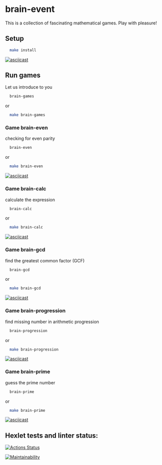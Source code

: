 # brain-event
This is a collection of fascinating mathematical games. Play with pleasure!
## Setup
```bash
  make install
```
[![asciicast](https://asciinema.org/a/caa8xh49MyDPyTmVwZvpfX0HE.svg)](https://asciinema.org/a/caa8xh49MyDPyTmVwZvpfX0HE)

## Run games
Let us introduce to you
```bash
  brain-games
```
or
```bash
  make brain-games
```
### Game brain-even
checking for even parity
```bash
  brain-even
```
or
```bash
  make brain-even
```
[![asciicast](https://asciinema.org/a/9I9Em3o5OEqL1SYNa7Uw4zHmV.svg)](https://asciinema.org/a/9I9Em3o5OEqL1SYNa7Uw4zHmV)

### Game brain-calc
calculate the expression
```bash
  brain-calc
```
or
```bash
  make brain-calc
```
[![asciicast](https://asciinema.org/a/ahB8OWZG8Y6rK1foWsFIsps2c.svg)](https://asciinema.org/a/ahB8OWZG8Y6rK1foWsFIsps2c)
### Game brain-gcd
find the greatest common factor (GCF)
```bash
  brain-gcd
```
or
```bash
  make brain-gcd
```
[![asciicast](https://asciinema.org/a/z1uqehpsOqhC1I2Wz1aqo1b6g.svg)](https://asciinema.org/a/z1uqehpsOqhC1I2Wz1aqo1b6g)
### Game brain-progression
find missing number in arithmetic progression
```bash
  brain-progression
```
or
```bash
  make brain-progression
```
[![asciicast](https://asciinema.org/a/KjaeawqMYvj7Lum79N7hJOlOX.svg)](https://asciinema.org/a/KjaeawqMYvj7Lum79N7hJOlOX)
### Game brain-prime
guess the prime number
```bash
  brain-prime
```
or
```bash
  make brain-prime
```
[![asciicast](https://asciinema.org/a/3e2erhL6WmqH3zxl2gRdpEW2J.svg)](https://asciinema.org/a/3e2erhL6WmqH3zxl2gRdpEW2J)
## Hexlet tests and linter status:
[![Actions Status](https://github.com/Padavan-itbeard/fullstack-javascript-project-44/actions/workflows/hexlet-check.yml/badge.svg)](https://github.com/Padavan-itbeard/fullstack-javascript-project-44/actions)

[![Maintainability](https://api.codeclimate.com/v1/badges/8e363829c96800356bf6/maintainability)](https://codeclimate.com/github/Padavan-itbeard/fullstack-javascript-project-44/maintainability)